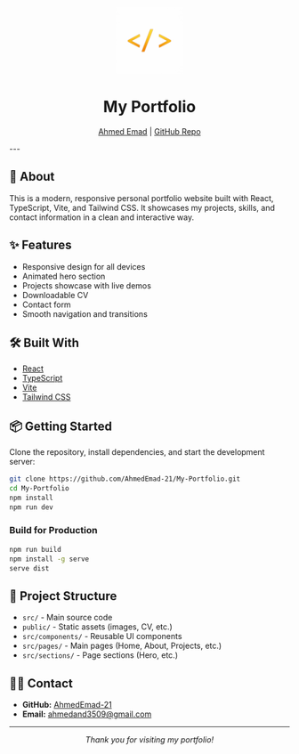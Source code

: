 <p align="center">
  <img src="public/assets/logo.png" height="120" alt="Logo" />
</p>

<h1 align="center">My Portfolio</h1>
<p align="center">
  <a href="">Ahmed Emad</a> | <a href="https://github.com/AhmedEmad-21/My-Portfolio">GitHub Repo</a>
</p>
---

## 🚀 About

This is a modern, responsive personal portfolio website built with React, TypeScript, Vite, and Tailwind CSS. It showcases my projects, skills, and contact information in a clean and interactive way.

## ✨ Features

- Responsive design for all devices
- Animated hero section
- Projects showcase with live demos
- Downloadable CV
- Contact form
- Smooth navigation and transitions

## 🛠️ Built With

- [React](https://react.dev/)
- [TypeScript](https://www.typescriptlang.org/)
- [Vite](https://vitejs.dev/)
- [Tailwind CSS](https://tailwindcss.com/)

## 📦 Getting Started

Clone the repository, install dependencies, and start the development server:

```bash
git clone https://github.com/AhmedEmad-21/My-Portfolio.git
cd My-Portfolio
npm install
npm run dev
```

### Build for Production

```bash
npm run build
npm install -g serve
serve dist
```

## 📁 Project Structure

- `src/` - Main source code
- `public/` - Static assets (images, CV, etc.)
- `src/components/` - Reusable UI components
- `src/pages/` - Main pages (Home, About, Projects, etc.)
- `src/sections/` - Page sections (Hero, etc.)

## 🙋‍♂️ Contact

- **GitHub:** [AhmedEmad-21](https://github.com/AhmedEmad-21)
- **Email:** [ahmedand3509@gmail.com](mailto:ahmedand3509@gmail.com)

---

<p align="center">
  <i>Thank you for visiting my portfolio!</i>
</p>
